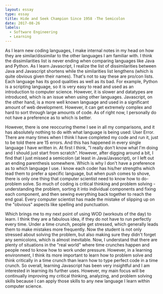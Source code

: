 ```yaml
---
layout: essay
type: essay
title: Hide and Seek Champion Since 1958 -The Semicolon
date: 2017-08-26
labels:
  - Software Engineering
  - Learning
---
```



As I learn new coding languages, I make internal notes in my head on how they are similar/dissimilar to the other languages I am familiar with. I think the dissimilarities list is never ending when comparing languages like Java and Python. As I learn Javascript, I realize the list of dissimilarities between Java and Javascript shortens while the similarities list lengthens (which is quite obvious given their names). That's not to say these are pro/con lists. Each language has its good qualities as well as its bad. For example, Python is a scripting language, so it is very easy to read and used as an introduction to computer science. However, it is slower and datatypes are introduced, which is an issue when using other languages. Javascript, on the other hand, is a more well known language and used in a significant amount of web development. However, it can get extremely complex and hard to sort through large amounts of code. As of right now, I personally do not have a preference as to which is better. 

However, there is one reoccuring theme I see in all my comparisons, and it has absolutely nothing to do with what language is being used: User Error. There are many times when I think I have completed my code and run it, just to be told there are 15 errors. And this has happened in every single language I have written in. At first I think, "I really don't know what I'm doing and I should just start from scratch". However, after digging around a bit, I find that I just missed a semicolon (at least in Java/Javascript), or I left out an ending parenthesis somewhere. Which is why I don't have a preference as to which language I use. I know each coder has his/her strengths which lead them to prefer a specific language, but when push comes to shove, there is only one thing that computer scientist need to know how to do- problem solve. So much of coding is critical thinking and problem solving - understanding the problem, sorting it into individual components and fixing each component, and then sewing everything back together to reach the end goal. Every computer scientist has made the mistake of slipping up on the "obvious" aspects like spelling and punctuation.

Which brings me to my next point of using WOD (workouts of the day) to learn. I think they are a fabulous idea, if they do not have to run perfectly every time. Under a time crunch, people get stressed, which generally leads them to make mistakes more frequently. Now the student is not only stressed about solving the problem, but also making sure they didn't forget any semicolons, which is almost inevitable. Now, I understand that there are plenty of situations in the "real world" where time crunches happen and people need to know how to work under pressure. However, in a learning environment, I think its more important to learn how to problem solve and think critically in a time crunch than learn how to type perfect code in a time crunch. So overall, learning Javascript has been very insightful and I am interested in learning its further uses. However, my main focus will be continually improving my critical thinking, analyzing, and problem solving skills because I can apply those skills to any new language I learn within computer science.

